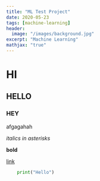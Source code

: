 ```yaml
---
title: "ML Test Project"
date: 2020-05-23
tags: [machine-learning]
header:
  image: "/images/background.jpg"
excerpt: "Machine Learning"  
mathjax: "true"
---
```


# HI

## HELLO

### HEY

afgagahah

*italics in asterisks*

**bold**

[link](http://github.com/SaahilTomar)


``` python
	print("Hello")
```